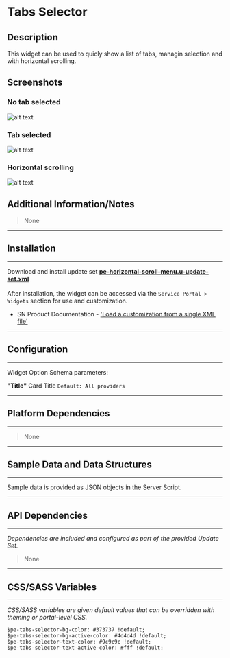 # Tabs Selector

## Description

This widget can be used to quicly show a list of tabs, managin selection and with horizontal scrolling.

## Screenshots
### No tab selected
![alt text](../images/pe-tabs-selector-01.png "Tabs Selector - No tab selection")
### Tab selected
![alt text](../images/pe-tabs-selector-02.png "Tabs Selector - Tab selected")
### Horizontal scrolling
![alt text](../images/pe-tabs-selector-03.png "Tabs Selector - Horizontal scrolling")

## Additional Information/Notes
> None
---
## Installation
---
Download and install update set **[pe-horizontal-scroll-menu.u-update-set.xml](https://github.com/platform-experience/serviceportal-widget-library/blob/master/pe-horizontal-scroll-menu/pe-horizontal-scroll-menu.u-update-set.xml)** <br/><br/>
After installation, the widget can be accessed via the `Service Portal > Widgets` section for use and customization.<br/>
* SN Product Documentation - ['Load a customization from a single XML file'](https://docs.servicenow.com/bundle/istanbul-application-development/page/build/system-update-sets/task/t_LoadCustomizationsFromAnXMLFile.html)

---
## Configuration
---
Widget Option Schema parameters:

**"Title"** Card Title `Default: All providers`

---
## Platform Dependencies
---
> None
---
## Sample Data and Data Structures
---
Sample data is provided as JSON objects in the Server Script.

---
## API Dependencies
---
<i>Dependencies are included and configured as part of the provided Update Set.</i>
> None
---
## CSS/SASS Variables
---
_CSS/SASS variables are given default values that can be overridden with theming or portal-level CSS._

`$pe-tabs-selector-bg-color: #373737 !default;`<br/>
`$pe-tabs-selector-bg-active-color: #4d4d4d !default;`<br/>
`$pe-tabs-selector-text-color: #9c9c9c !default;`<br/>
`$pe-tabs-selector-text-active-color: #fff !default;`<br/>